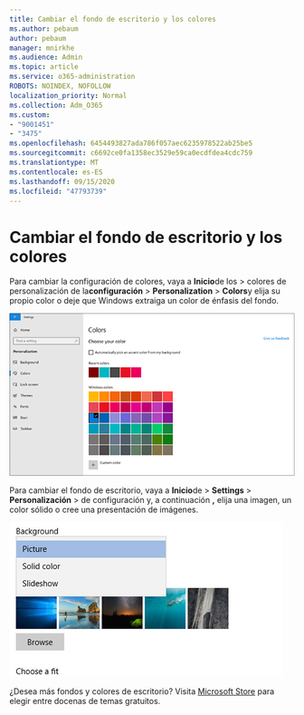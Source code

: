 ```yaml
---
title: Cambiar el fondo de escritorio y los colores
ms.author: pebaum
author: pebaum
manager: mnirkhe
ms.audience: Admin
ms.topic: article
ms.service: o365-administration
ROBOTS: NOINDEX, NOFOLLOW
localization_priority: Normal
ms.collection: Adm_O365
ms.custom:
- "9001451"
- "3475"
ms.openlocfilehash: 6454493827ada786f057aec6235978522ab25be5
ms.sourcegitcommit: c6692ce0fa1358ec3529e59ca0ecdfdea4cdc759
ms.translationtype: MT
ms.contentlocale: es-ES
ms.lasthandoff: 09/15/2020
ms.locfileid: "47793739"
---
```

# <a name="change-your-desktop-background-and-colors"></a>Cambiar el fondo de escritorio y los colores

Para cambiar la configuración de colores, vaya a **Inicio**de los  >  colores de personalización de la**configuración**  >  **Personalization**  >  **Colors**y elija su propio color o deje que Windows extraiga un color de énfasis del fondo.

![Personalice sus colores en Windows.](media/windows-personalization-colors.png)

Para cambiar el fondo de escritorio, vaya a **Inicio**de  >  **Settings**  >  **Personalización**  >  de configuración y, a continuación **,** elija una imagen, un color sólido o cree una presentación de imágenes. 

![Cambiar el fondo del escritorio de Windows.](media/windows-desktop-background.png)

¿Desea más fondos y colores de escritorio? Visita [Microsoft Store](https://www.microsoft.com/store/collections/windowsthemes) para elegir entre docenas de temas gratuitos.
